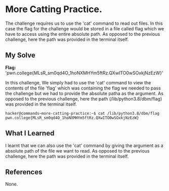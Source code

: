 # More Catting Practice.
The challenge requires us to use the 'cat' command to read out files. In this case the flag for the challenge would be stored in a file called flag which we have to access using the entire absolute path.
As opposed to the previous challenge, here the path was provided in the terminal itself.
## My Solve
**Flag:** 'pwn.college{MLsR_sm0qd4O_1hoNXMHYm5ftRz.QXwITO0wSOxkjNzEzW}'

In this challenge, We simply had to use the 'cat' command to view the contents of the file 'flag' which was containing the flag we needed to pass the challenge but we had to provide the absolute patha as the argument.
As opposed to the previous challenge, here the path (/lib/python3.8/dbm/flag) was provided in the terminal itself.
```
hacker@commands~more-catting-practice:~$ cat /lib/python3.8/dbm/flag
pwn.college{MLsR_sm0qd4O_1hoNXMHYm5ftRz.QXwITO0wSOxkjNzEzW}
```

## What I Learned
I learnt that we can also use the 'cat' command by giving the argument as a absolute path of the file we want to read.
As opposed to the previous challenge, here the path was provided in the terminal itself.
## References
None.
